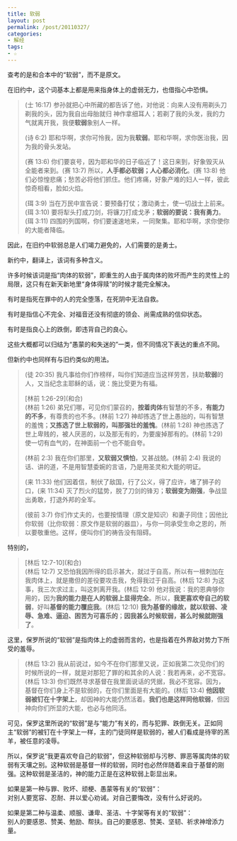 ```yaml
---
title: 软弱
layout: post
permalink: /post/20110327/
categories:
- 解经
tags:
- ☆
---
```


查考的是和合本中的“软弱”，而不是原文。

在旧约中，这个词基本上都是用来指身体上的虚弱无力，也借指心中恐惧。

> (士 16:17) 参孙就把心中所藏的都告诉了他，对他说：向来人没有用剃头刀剃我的头，因为我自出母胎就归 神作拿细耳人；若剃了我的头发，我的力气就离开我，我便**软弱**象别人一样。
> 
> (诗 6:2) 耶和华啊，求你可怜我，因为我**软弱**。耶和华啊，求你医治我，因为我的骨头发站。
> 
> (赛 13:6) 你们要哀号，因为耶和华的日子临近了！这日来到，好象毁灭从全能者来到。(赛 13:7) 所以，**人手都必软弱；人心都必消化**。(赛 13:8) 他们必惊惶悲痛；愁苦必将他们抓住。他们疼痛，好象产难的妇人一样，彼此惊奇相看，脸如火焰。
> 
> (珥 3:9) 当在万民中宣告说：要预备打仗；激动勇士，使一切战士上前来。(珥 3:10) 要将犁头打成刀剑，将镰刀打成戈矛；**软弱的要说：我有勇力**。(珥 3:11) 四围的列国啊，你们要速速地来，一同聚集。耶和华啊，求你使你的大能者降临。

因此，在旧约中软弱总是人们竭力避免的，人们需要的是勇士。

新约中，翻译上，该词有多种含义。

许多时候该词是指“肉体的软弱”，即重生的人由于属肉体的败坏而产生的灵性上的局限，这只有在新天新地里“身体得赎”的时候才能完全解决。

有时是指死在罪中的人的完全堕落，在死阴中无法自救。

有时是指信心不完全、对福音还没有彻底的领会、尚需成熟的信仰状态。

有时是指良心上的跌倒，即违背自己的良心。

这些大概都可以归结为“愚蒙的和失迷的”一类，但不同情况下表达的重点不同。

但新约中也同样有与旧约类似的用法。

> (徒 20:35) 我凡事给你们作榜样，叫你们知道应当这样劳苦，扶助**软弱**的人，又当纪念主耶稣的话，说：施比受更为有福。
> 
> \[林前 1:26-29\](和合)   
> (林前 1:26) 弟兄们哪，可见你们蒙召的，**按着肉体**有智慧的不多，**有能力的不多**，有尊贵的也不多。(林前 1:27) 神却拣选了世上愚拙的，叫有智慧的羞愧；**又拣选了世上软弱的，叫那强壮的羞愧**。(林前 1:28) 神也拣选了世上卑贱的，被人厌恶的，以及那无有的，为要废掉那有的。(林前 1:29) 使一切有血气的，在神面前一个也不能自夸。
> 
> (林前 2:3) 我在你们那里，**又软弱又惧怕**，又甚战兢。(林前 2:4) 我说的话、讲的道，不是用智慧委婉的言语，乃是用圣灵和大能的明证。
> 
> (来 11:33) 他们因着信，制伏了敌国，行了公义，得了应许，堵了狮子的口，(来 11:34) 灭了烈火的猛势，脱了刀剑的锋刃；**软弱变为刚强**，争战显出勇敢，打退外邦的全军。
> 
> (彼前 3:7) 你们作丈夫的，也要按情理（原文是知识）和妻子同住；因他比你软弱（比你软弱：原文作是软弱的器皿），与你一同承受生命之恩的，所以要敬重他。这样，便叫你们的祷告没有阻碍。

特别的，

> \[林后 12:7-10\](和合)   
> (林后 12:7) 又恐怕我因所得的启示甚大，就过于自高，所以有一根刺加在我肉体上，就是撒但的差役要攻击我，免得我过于自高。(林后 12:8) 为这事，我三次求过主，叫这刺离开我。(林后 12:9) 他对我说：我的恩典够你用的，因为**我的能力是在人的软弱上显得完全**。所以，**我更喜欢夸自己的软弱**，好叫**基督的能力覆庇我**。(林后 12:10) **我为基督的缘故，就以软弱、凌辱、急难、逼迫、困苦为可喜乐的**；**因我甚么时候软弱，甚么时候就刚强了**。

这里，保罗所说的“软弱”是指肉体上的虚弱而言的，也是指着在外界敌对势力下所受的羞辱。

> (林后 13:2) 我从前说过，如今不在你们那里又说，正如我第二次见你们的时候所说的一样，就是对那犯了罪的和其余的人说：我若再来，必不宽容。(林后 13:3) 你们既然寻求基督在我里面说话的凭据，我必不宽容。因为，基督在你们身上不是软弱的，在你们里面是有大能的。(林后 13:4) **他因软弱被钉在十字架上**，却因神的大能仍然活着。**我们也是这样同他软弱**，但因神向你们所显的大能，也必与他同活。

可见，保罗这里所说的“软弱”是与“能力”有关的，而与犯罪、跌倒无关。正如同主“软弱”的被钉在十字架上一样，主的门徒同样是软弱的，被人们看成是待宰的羔羊，被任意的凌辱。

所以，保罗说“我更喜欢夸自己的软弱”，但这种软弱却与污秽、罪恶等属肉体的软弱有天壤之别。这种软弱是基督一样的软弱，同时也必然伴随着来自于基督的刚强。这种软弱是圣洁的，神的能力正是在这种软弱上彰显出来。

如果是第一种与罪、败坏、顽梗、愚蒙等有关的“软弱”：   
对别人要宽容、忍耐、并以爱心劝诫。对自己要悔改，没有什么好说的。

如果是第二种与温柔、顺服、谦卑、圣洁、十字架等有关的“软弱”：   
别人的要感恩、赞美、勉励、帮扶。自己的要感恩、赞美、坚韧、祈求神增添力量。
